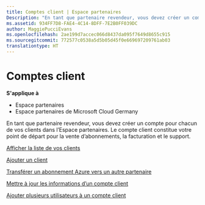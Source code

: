 ```yaml
---
title: Comptes client | Espace partenaires
Description: "En tant que partenaire revendeur, vous devez créer un compte pour chacun de vos clients dans l’Espace partenaires. Le compte client constitue votre point de départ pour la vente d’abonnements, la facturation et le support."
ms.assetid: 934FF7D8-FAE4-4C14-8DFF-7E2B0FF039DC
author: MaggiePucciEvans
ms.openlocfilehash: 2ae199d7accec066d8437da095f7649d8655c915
ms.sourcegitcommit: 772577c0538a5d5b05d45f0e669697209761ab03
translationtype: HT
---
```

# <a name="customer-accounts"></a>Comptes client

**S'applique à**

-  Espace partenaires
-  Espace partenaires de Microsoft Cloud Germany

En tant que partenaire revendeur, vous devez créer un compte pour chacun de vos clients dans l’Espace partenaires. Le compte client constitue votre point de départ pour la vente d’abonnements, la facturation et le support.

[Afficher la liste de vos clients](see-your-customer-list.md)

[Ajouter un client](add-a-new-customer.md)

[Transférer un abonnement Azure vers un autre partenaire](switch-azure-subscriptions-to-a-different-partner.md)

[Mettre à jour les informations d’un compte client](update-customer-account-info.md)

[Ajouter plusieurs utilisateurs à un compte client](adding-multiple-users-to-a-customer-account.md)

 

 



